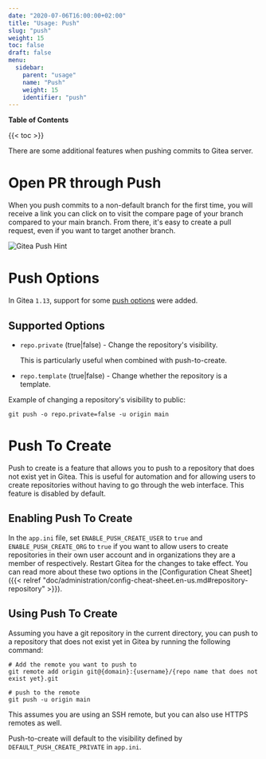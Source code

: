 ```yaml
---
date: "2020-07-06T16:00:00+02:00"
title: "Usage: Push"
slug: "push"
weight: 15
toc: false
draft: false
menu:
  sidebar:
    parent: "usage"
    name: "Push"
    weight: 15
    identifier: "push"
---
```


**Table of Contents**

{{< toc >}}

There are some additional features when pushing commits to Gitea server.

# Open PR through Push

When you push commits to a non-default branch for the first time,
you will receive a link you can click on to visit the compare page of your branch compared to your main branch.
From there, it's easy to create a pull request, even if you want to target another branch.

![Gitea Push Hint](/gitea-push-hint.png)

# Push Options

In Gitea `1.13`, support for some [push options](https://git-scm.com/docs/git-push#Documentation/git-push.txt--oltoptiongt)
were added.

## Supported Options

- `repo.private` (true|false) - Change the repository's visibility.

  This is particularly useful when combined with push-to-create.

- `repo.template` (true|false) - Change whether the repository is a template.

Example of changing a repository's visibility to public:

```shell
git push -o repo.private=false -u origin main
```

# Push To Create

Push to create is a feature that allows you to push to a repository that does not exist yet in Gitea. This is useful for automation and for allowing users to create repositories without having to go through the web interface. This feature is disabled by default.

## Enabling Push To Create

In the `app.ini` file, set `ENABLE_PUSH_CREATE_USER` to `true` and `ENABLE_PUSH_CREATE_ORG` to `true` if you want to allow users to create repositories in their own user account and in organizations they are a member of respectively. Restart Gitea for the changes to take effect. You can read more about these two options in the [Configuration Cheat Sheet]({{< relref "doc/administration/config-cheat-sheet.en-us.md#repository-repository" >}}).

## Using Push To Create

Assuming you have a git repository in the current directory, you can push to a repository that does not exist yet in Gitea by running the following command:

```shell
# Add the remote you want to push to
git remote add origin git@{domain}:{username}/{repo name that does not exist yet}.git

# push to the remote
git push -u origin main
```

This assumes you are using an SSH remote, but you can also use HTTPS remotes as well.

Push-to-create will default to the visibility defined by `DEFAULT_PUSH_CREATE_PRIVATE` in `app.ini`.
